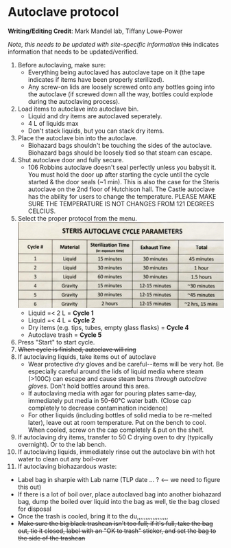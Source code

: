 # Autoclave protocol

**Writing/Editing Credit**: Mark Mandel lab, Tiffany Lowe-Power

*Note, this needs to be updated with site-specific information* ~~this~~ indicates information that needs to be updated/verified. 

1. Before autoclaving, make sure:
   * Everything being autoclaved has autoclave tape on it (the tape indicates if items have been properly sterilized).
   * Any screw-on lids are loosely screwed onto any bottles going into the autoclave (if screwed down all the way, bottles could explode during the autoclaving process).
2. Load items to autoclave into autoclave bin.
   * Liquid and dry items are autoclaved seperately.
   * 4 L of liquids max
   * Don't stack liquids, but you can stack dry items.
3. Place the autoclave bin into the autoclave.
   * Biohazard bags shouldn't be touching the sides of the autoclave. Biohazard bags should be loosely tied so that steam can escape. 
4. Shut autoclave door and fully secure.
   * 106 Robbins autoclave doesn't seal perfectly unless you babysit it. You must hold the door up after starting the cycle until the cycle started & the door seals (~1 min). This is also the case for the Steris autoclave on the 2nd floor of Hutchison hall. The Castle autoclave has the ability for users to change the temperature. PLEASE MAKE SURE THE TEMPERATURE IS NOT CHANGES FROM 121 DEGREES CELCIUS.
5. Select the proper protocol from the menu.
   <img src="images/autoclave_106_robbins.jpeg" height="200">
   * Liquid =< 2 L = **Cycle 1**
   * Liquid =< 4 L = **Cycle 2**
   * Dry items (e.g. tips, tubes, empty glass flasks) = **Cycle 4**
   * Autoclave trash = **Cycle 5**
6. Press "Start" to start cycle.
7. ~~When cycle is finished, autoclave will ring~~
8. If autoclaving liquids, take items out of autoclave
   * Wear protective *dry* gloves and be careful--items will be very hot. 
   Be especially careful around the lids of liquid media where steam (>100C) can escape and cause steam burns *through autoclave gloves*.  Don't hold bottles around this area.
   * If autoclaving media with agar for pouring plates same-day, immediately put media in 50-60°C water bath. (Close cap completely to decrease contamination incidence)
   * For other liquids (including bottles of solid media to be re-melted later), leave out at room temperature. Put on the bench to cool.  When cooled, screw on the cap completely & put on the shelf. 
9. If autoclaving dry items, transfer to 50 C drying oven to dry (typically overnight). Or to the lab bench. 
10. If autoclaving liquids, immediately rinse out the autoclave bin with hot water to clean out any boil-over
11. If autoclaving biohazardous waste:
   * Label bag in sharpie with Lab name (TLP date ... ? <-- we need to figure this out)
   * If there is a lot of boil over, place autoclaved bag into another biohazard bag, dump the boiled over liquid into the bag as well, tie the bag closed for disposal
   * Once the trash is cooled, bring it to the du,,,,,,,,,,,,,,,,,,
   * ~~Make sure the big black trashcan isn't too full; if it's full, take the bag out, tie it closed, label with an "OK to trash" sticker, and set the bag to the side of the trashcan~~
